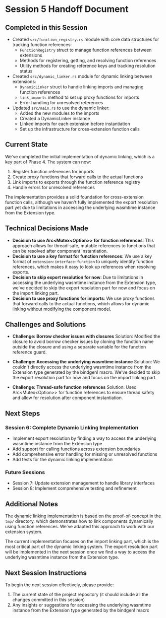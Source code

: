 # Session 5 Handoff Document

## Completed in this Session

- Created `src/function_registry.rs` module with core data structures for tracking function references:
  - `FunctionRegistry` struct to manage function references between extensions
  - Methods for registering, getting, and resolving function references
  - Utility methods for creating reference keys and tracking resolution status
- Created `src/dynamic_linker.rs` module for dynamic linking between extensions:
  - `DynamicLinker` struct to handle linking imports and managing function references
  - `link_imports` method to set up proxy functions for imports
  - Error handling for unresolved references
- Updated `src/main.rs` to use the dynamic linker:
  - Added the new modules to the imports
  - Created a DynamicLinker instance
  - Linked imports for each extension before instantiation
  - Set up the infrastructure for cross-extension function calls

## Current State

We've completed the initial implementation of dynamic linking, which is a key part of Phase 4. The system can now:

1. Register function references for imports
2. Create proxy functions that forward calls to the actual functions
3. Link imports to exports through the function reference registry
4. Handle errors for unresolved references

The implementation provides a solid foundation for cross-extension function calls, although we haven't fully implemented the export resolution part yet due to limitations in accessing the underlying wasmtime instance from the Extension type.

## Technical Decisions Made

- **Decision to use Arc<Mutex<Option<Func>>> for function references**: This approach allows for thread-safe, mutable references to functions that can be resolved after component instantiation.
- **Decision to use a key format for function references**: We use a key format of `extension:interface:function` to uniquely identify function references, which makes it easy to look up references when resolving exports.
- **Decision to skip export resolution for now**: Due to limitations in accessing the underlying wasmtime instance from the Extension type, we've decided to skip the export resolution part for now and focus on the import linking part.
- **Decision to use proxy functions for imports**: We use proxy functions that forward calls to the actual functions, which allows for dynamic linking without modifying the component model.

## Challenges and Solutions

- **Challenge: Borrow checker issues with closures**
  Solution: Modified the closure to avoid borrow checker issues by cloning the function name outside the closure and using a separate variable for the function reference guard.

- **Challenge: Accessing the underlying wasmtime instance**
  Solution: We couldn't directly access the underlying wasmtime instance from the Extension type generated by the bindgen! macro. We've decided to skip the export resolution part for now and focus on the import linking part.

- **Challenge: Thread-safe function references**
  Solution: Used Arc<Mutex<Option<Func>>> for function references to ensure thread safety and allow for resolution after component instantiation.

## Next Steps

### Session 6: Complete Dynamic Linking Implementation

- Implement export resolution by finding a way to access the underlying wasmtime instance from the Extension type
- Add support for calling functions across extension boundaries
- Add comprehensive error handling for missing or unresolved functions
- Add tests for the dynamic linking implementation

### Future Sessions

- Session 7: Update extension management to handle library interfaces
- Session 8: Implement comprehensive testing and refinement

## Additional Notes

The dynamic linking implementation is based on the proof-of-concept in the `tmp/` directory, which demonstrates how to link components dynamically using function references. We've adapted this approach to work with our extension system.

The current implementation focuses on the import linking part, which is the most critical part of the dynamic linking system. The export resolution part will be implemented in the next session once we find a way to access the underlying wasmtime instance from the Extension type.

## Next Session Instructions

To begin the next session effectively, please provide:

1. The current state of the project repository (it should include all the changes committed in this session)
2. Any insights or suggestions for accessing the underlying wasmtime instance from the Extension type generated by the bindgen! macro

